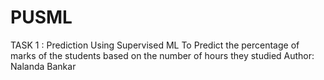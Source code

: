 # PUSML
TASK 1 : Prediction Using Supervised ML To Predict the percentage of marks of the students based on the number of hours they studied
Author: Nalanda Bankar
